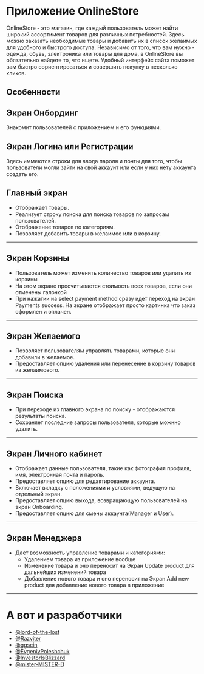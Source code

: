 # Приложение OnlineStore
OnlineStore - это магазин, где каждый пользователь может найти широкий ассортимент товаров для различных потребностей. Здесь можно заказать необходимые товары и добавить их в список желаимых для удобного и быстрого доступа. Независимо от того, что вам нужно - одежда, обувь, электроника или товары для дома, в OnlineStore вы обязательно найдете то, что ищете. Удобный интерфейс сайта поможет вам быстро сориентироваться и совершить покупку в несколько кликов.

## Особенности 
## Экран Онбординг 
 Знакомит пользователей с приложением и его функциями.

## Экран Логина или Регистрации
 Здесь иммеются строки для ввода пароля и почты для того, чтобы пользователи могли зайти на свой аккаунт или если у них нету аккаунта создать его.
## Главный экран
+ Отображает товары.
+ Реализует строку поиска для поиска товаров по запросам пользователей.
+ Отображение товаров по категориям.
+ Позволяет добавить товары в желаимое или в корзину.
---
## Экран Корзины
+ Пользователь может изменить количество товаров или удалить из корзины
+ На этом экране просчитывается стоимость всех товаров, если они отмечены галочкой
+ При нажатии на select payment method сразу идет переход на экран Payments success. На экране отображает просто картинка что заказ оформлен и оплачен.
---
## Экран Желаемого
+ Позволяет пользователям управлять товарами, которые они добавили в желаемое.
+ Предоставляет опцию удаления или перенесение в корзину товаров из желаимового. 
---
## Экран Поиска
+ При переходе из главного экрана по поиску - отображаются результаты поиска.
+ Сохраняет последние запросы пользователя, которые можнно удалить.
---
## Экран Личного кабинет
+ Отображает данные пользователя, такие как фотография профиля, имя, электронная почта и пароль.
+ Предоставляет опцию для редактирование аккаунта.
+ Включает вкладку с положениями и условиями, ведущую на отдельный экран.
+ Предоставляет опцию выхода, возвращающую пользователей на экран Onboarding.
+ Предоставляет опцию для смены аккаунта(Manager и User).
---
## Экран Менеджера
+ Дает возможность управление товарами и категориями:
    + Удалением товара из приложение вообще
    + Изменение товара и оно переносит на Экран Update product для дальнейших изменений товара
    + Добавление нового товара и оно переносит на Экран Add new product для добавление нового товара в приложение
---
# А вот и разработчики

+ [@lord-of-the-lost](https://github.com/lord-of-the-lost)
+ [@Razviter](https://github.com/Razviter)
+ [@ggscin](https://github.com/ggscin)
+ [@EvgeniyPoleshchuk](https://github.com/EvgeniyPoleshchuk)
+ [@InvestorIsBlizzard](https://github.com/InvestorIsBlizzard)
+ [@mister-MISTER-D](https://github.com/mister-MISTER-D)


